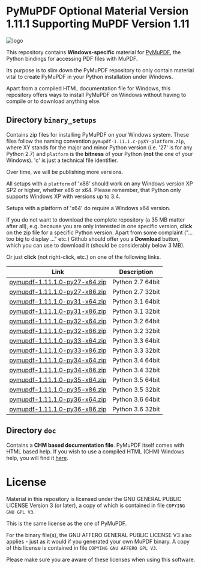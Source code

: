 # PyMuPDF Optional Material Version 1.11.1 Supporting MuPDF Version 1.11

![logo](https://github.com/rk700/PyMuPDF/blob/master/demo/pymupdf.jpg)

This repository contains **Windows-specific** material for [PyMuPDF](https://github.com/rk700/PyMuPDF), the Python bindings for accessing PDF files with MuPDF.

Its purpose is to slim down the PyMuPDF repository to only contain material vital to create PyMuPDF in your Python installation under Windows.

Apart from a compiled HTML documentation file for Windows, this repository offers ways to install PyMuPDF on Windows without having to compile or to download anything else.

Directory ``binary_setups``
----------------------------
Contains zip files for installing PyMuPDF on your Windows system. These files follow the naming convention ``pymupdf-1.11.1.c-pyXY-platform.zip``, where XY stands for the major and minor Python version (i.e. '27' is for any Python 2.7) and ``platform`` is the **bitness** of your Python (**not** the one of your Windows). 'c' is just a technical file identifier.

Over time, we will be publishing more versions.

All setups with a ``platform`` of 'x86' should work on any Windows version XP SP2 or higher, whether x86 or x64. Please remember, that Python only supports Windows XP with versions up to 3.4.

Setups with a platform of 'x64' do require a Windows x64 version.

If you do not want to download the complete repository (a 35 MB matter after all), e.g. because you are only interested in one specific version, **click** on the zip file for a specific Python version. Apart from some complaint ("... too big to display ..." etc.) Github should offer you a **Download** button, which you can use to download it (should be considerably below 3 MB).

Or just **click** (not right-click, etc.) on one of the following links.

Link|Description
----|-------------
[pymupdf-1.11.1.0-py27-x64.zip](https://github.com/JorjMcKie/PyMuPDF-optional-material/blob/master/binary_setups/pymupdf-1.11.1.0-py27-x64.zip)|Python 2.7 64bit
[pymupdf-1.11.1.0-py27-x86.zip](https://github.com/JorjMcKie/PyMuPDF-optional-material/blob/master/binary_setups/pymupdf-1.11.1.0-py27-x86.zip)|Python 2.7 32bit
[pymupdf-1.11.1.0-py31-x64.zip](https://github.com/JorjMcKie/PyMuPDF-optional-material/blob/master/binary_setups/pymupdf-1.11.1.0-py31-x64.zip)|Python 3.1 64bit
[pymupdf-1.11.1.0-py31-x86.zip](https://github.com/JorjMcKie/PyMuPDF-optional-material/blob/master/binary_setups/pymupdf-1.11.1.0-py31-x86.zip)|Python 3.1 32bit
[pymupdf-1.11.1.0-py32-x64.zip](https://github.com/JorjMcKie/PyMuPDF-optional-material/blob/master/binary_setups/pymupdf-1.11.1.0-py32-x64.zip)|Python 3.2 64bit
[pymupdf-1.11.1.0-py32-x86.zip](https://github.com/JorjMcKie/PyMuPDF-optional-material/blob/master/binary_setups/pymupdf-1.11.1.0-py32-x86.zip)|Python 3.2 32bit
[pymupdf-1.11.1.0-py33-x64.zip](https://github.com/JorjMcKie/PyMuPDF-optional-material/blob/master/binary_setups/pymupdf-1.11.1.0-py33-x64.zip)|Python 3.3 64bit
[pymupdf-1.11.1.0-py33-x86.zip](https://github.com/JorjMcKie/PyMuPDF-optional-material/blob/master/binary_setups/pymupdf-1.11.1.0-py33-x86.zip)|Python 3.3 32bit
[pymupdf-1.11.1.0-py34-x64.zip](https://github.com/JorjMcKie/PyMuPDF-optional-material/blob/master/binary_setups/pymupdf-1.11.1.0-py34-x64.zip)|Python 3.4 64bit
[pymupdf-1.11.1.0-py34-x86.zip](https://github.com/JorjMcKie/PyMuPDF-optional-material/blob/master/binary_setups/pymupdf-1.11.1.0-py34-x86.zip)|Python 3.4 32bit
[pymupdf-1.11.1.0-py35-x64.zip](https://github.com/JorjMcKie/PyMuPDF-optional-material/blob/master/binary_setups/pymupdf-1.11.1.0-py35-x64.zip)|Python 3.5 64bit
[pymupdf-1.11.1.0-py35-x86.zip](https://github.com/JorjMcKie/PyMuPDF-optional-material/blob/master/binary_setups/pymupdf-1.11.1.0-py35-x86.zip)|Python 3.5 32bit
[pymupdf-1.11.1.0-py36-x64.zip](https://github.com/JorjMcKie/PyMuPDF-optional-material/blob/master/binary_setups/pymupdf-1.11.1.0-py36-x64.zip)|Python 3.6 64bit
[pymupdf-1.11.1.0-py36-x86.zip](https://github.com/JorjMcKie/PyMuPDF-optional-material/blob/master/binary_setups/pymupdf-1.11.1.0-py36-x86.zip)|Python 3.6 32bit

Directory ``doc``
------------------
Contains a **CHM based documentation file**. PyMuPDF itself comes with HTML based help. If you wish to use a compiled HTML (CHM) Windows help, you will find it [here](https://github.com/JorjMcKie/PyMuPDF-optional-material/blob/master/doc/PyMuPDF.chm).

# License
Material in this repository is licensed under the GNU GENERAL PUBLIC LICENSE Version 3 (or later), a copy of which is contained in file ``COPYING GNU GPL V3``.

This is the same license as the one of PyMuPDF.

For the binary file(s), the GNU AFFERO GENERAL PUBLIC LICENSE V3 also applies - just as it would if you generated your own MuPDF binary. A copy of this license is contained in file ``COPYING GNU AFFERO GPL V3``.

Please make sure you are aware of these licenses when using this software.

